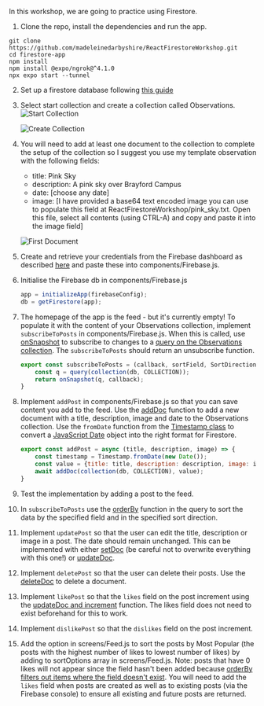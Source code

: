 In this workshop, we are going to practice using Firestore.

1. Clone the repo, install the dependencies and run the app.
```
git clone https://github.com/madeleinedarbyshire/ReactFirestoreWorkshop.git
cd firestore-app
npm install
npm install @expo/ngrok@^4.1.0
npx expo start --tunnel
```

2. Set up a firestore database following [this guide](https://madeleinedarbyshire.github.io/CMP3035/guides/firebase)

3. Select start collection and create a collection called Observations.
    ![Start Collection](https://madeleinedarbyshire.github.io/CMP3035/assets/workshop5/start-collection.png)

    ![Create Collection](https://madeleinedarbyshire.github.io/CMP3035/assets/workshop5/create-collection.png)

4. You will need to add at least one document to the collection to complete the setup of the collection so I suggest you use my template observation with the following fields:
    - title: Pink Sky
    - description: A pink sky over Brayford Campus
    - date: [choose any date]
    - image: [I have provided a base64 text encoded image you can use to populate this field at ReactFirestoreWorkshop/pink_sky.txt. Open this file, select all contents (using CTRL-A) and copy and paste it into the image field]

    ![First Document](https://madeleinedarbyshire.github.io/CMP3035/assets/firestore/first_document.png)

4. Create and retrieve your credentials from the Firebase dashboard as described [here](https://madeleinedarbyshire.github.io/CMP3035/guides/firebase#create-credentials) and paste these into components/Firebase.js.

5. Initialise the Firebase db in components/Firebase.js

    ```javascript
    app = initializeApp(firebaseConfig);
    db = getFirestore(app);
    ```

5. The homepage of the app is the feed - but it's currently empty! To populate it with the content of your Observations collection, implement `subscribeToPosts` in components/Firebase.js. When this is called, use [onSnapshot](https://firebase.google.com/docs/firestore/query-data/listen) to subscribe to changes to a [query on the Observations collection](https://firebase.google.com/docs/firestore/query-data/get-data#get_multiple_documents_from_a_collection). The `subscribeToPosts` should return an unsubscribe function.

    ```javascript
    export const subscribeToPosts = (callback, sortField, SortDirection) => {
        const q = query(collection(db, COLLECTION));
        return onSnapshot(q, callback);
    }
    ```

6. Implement `addPost` in components/Firebase.js so that you can save content you add to the feed. Use the [addDoc](https://firebase.google.com/docs/firestore/manage-data/add-data) function to add a new document with a title, description, image and date to the Observations collection. Use the `fromDate` function from the [Timestamp class](https://firebase.google.com/docs/reference/js/firestore_.timestamp.md#timestamp_class) to convert a [JavaScript Date](https://developer.mozilla.org/en-US/docs/Web/JavaScript/Reference/Global_Objects/Date/Date) object into the right format for Firestore.

    ```javascript
    export const addPost = async (title, description, image) => {
        const timestamp = Timestamp.fromDate(new Date());
        const value = {title: title, description: description, image: image, date: timestamp}
        await addDoc(collection(db, COLLECTION), value);
    }
    ```

7. Test the implementation by adding a post to the feed.

8.  In `subscribeToPosts` use the [orderBy](https://firebase.google.com/docs/firestore/query-data/order-limit-data#order_and_limit_data) function in the query to sort the data by the specified field and in the specified sort direction.

9. Implement `updatePost` so that the user can edit the title, description or image in a post. The date should remain unchanged. This can be implemented with either [setDoc](https://firebase.google.com/docs/firestore/manage-data/add-data#set_a_document) (be careful not to overwrite everything with this one!) or [updateDoc](https://firebase.google.com/docs/firestore/manage-data/add-data#update-data).

10. Implement `deletePost` so that the user can delete their posts. Use the [deleteDoc](https://firebase.google.com/docs/firestore/manage-data/delete-data#delete_documents) to delete a document.

11. Implement `likePost` so that the `likes` field on the post increment using the [updateDoc and increment](https://firebase.google.com/docs/firestore/manage-data/add-data#increment_a_numeric_value) function. The likes field does not need to exist beforehand for this to work.

12. Implement `dislikePost` so that the `dislikes` field on the post increment.

13. Add the option in screens/Feed.js to sort the posts by Most Popular (the posts with the highest number of likes to lowest number of likes) by adding to sortOptions array in screens/Feed.js. Note: posts that have 0 likes will not appear since the field hasn't been added because [orderBy filters out items where the field doesn't exist](https://firebase.google.com/docs/firestore/query-data/order-limit-data#orderby_and_existence). You will need to add the `likes` field when posts are created as well as to existing posts (via the Firebase console) to ensure all existing and future posts are returned.
